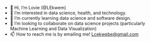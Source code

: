 - 👋 Hi, I’m Lovie (@LEkwem)
- 👀 I’m interested in data science, health, and technology.
- 🌱 I’m currently learning data science and software design.
- 💞️ I’m looking to collaborate on data science projects (particularly Machine Learning and Data Visualization)
- 📫 How to reach me is by emailing me! Lcekwebe@gmail.com

<!---
LEkwem/LEkwem is a ✨ special ✨ repository because its `README.md` (this file) appears on your GitHub profile.
You can click the Preview link to take a look at your changes.
--->
